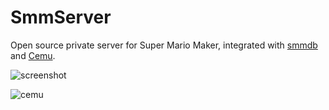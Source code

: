 # SmmServer

Open source private server for Super Mario Maker, integrated with [smmdb](https://smmdb.ddns.net) and [Cemu](https://cemu.info).

![screenshot](https://i.imgur.com/7qUAofa.png)

![cemu](https://i.imgur.com/DqrNdic.png)